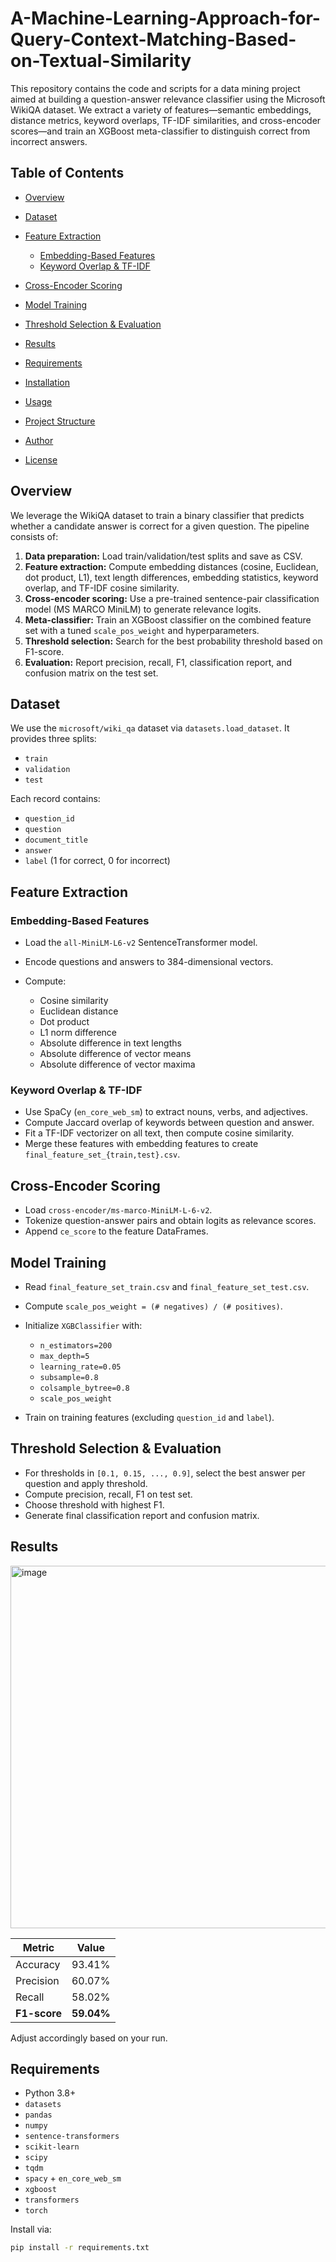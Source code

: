 # A-Machine-Learning-Approach-for-Query-Context-Matching-Based-on-Textual-Similarity

This repository contains the code and scripts for a data mining project aimed at building a question-answer relevance classifier using the Microsoft WikiQA dataset. We extract a variety of features—semantic embeddings, distance metrics, keyword overlaps, TF-IDF similarities, and cross-encoder scores—and train an XGBoost meta-classifier to distinguish correct from incorrect answers.

## Table of Contents

* [Overview](#overview)
* [Dataset](#dataset)
* [Feature Extraction](#feature-extraction)

  * [Embedding-Based Features](#embedding-based-features)
  * [Keyword Overlap & TF-IDF](#keyword-overlap--tf-idf)
* [Cross-Encoder Scoring](#cross-encoder-scoring)
* [Model Training](#model-training)
* [Threshold Selection & Evaluation](#threshold-selection--evaluation)
* [Results](#results)
* [Requirements](#requirements)
* [Installation](#installation)
* [Usage](#usage)
* [Project Structure](#project-structure)
* [Author](#author)
* [License](#license)

## Overview

We leverage the WikiQA dataset to train a binary classifier that predicts whether a candidate answer is correct for a given question. The pipeline consists of:

1. **Data preparation:** Load train/validation/test splits and save as CSV.
2. **Feature extraction:** Compute embedding distances (cosine, Euclidean, dot product, L1), text length differences, embedding statistics, keyword overlap, and TF-IDF cosine similarity.
3. **Cross-encoder scoring:** Use a pre-trained sentence-pair classification model (MS MARCO MiniLM) to generate relevance logits.
4. **Meta-classifier:** Train an XGBoost classifier on the combined feature set with a tuned `scale_pos_weight` and hyperparameters.
5. **Threshold selection:** Search for the best probability threshold based on F1-score.
6. **Evaluation:** Report precision, recall, F1, classification report, and confusion matrix on the test set.

## Dataset

We use the `microsoft/wiki_qa` dataset via `datasets.load_dataset`. It provides three splits:

* `train`
* `validation`
* `test`

Each record contains:

* `question_id`
* `question`
* `document_title`
* `answer`
* `label` (1 for correct, 0 for incorrect)

## Feature Extraction

### Embedding-Based Features

* Load the `all-MiniLM-L6-v2` SentenceTransformer model.
* Encode questions and answers to 384-dimensional vectors.
* Compute:

  * Cosine similarity
  * Euclidean distance
  * Dot product
  * L1 norm difference
  * Absolute difference in text lengths
  * Absolute difference of vector means
  * Absolute difference of vector maxima

### Keyword Overlap & TF-IDF

* Use SpaCy (`en_core_web_sm`) to extract nouns, verbs, and adjectives.
* Compute Jaccard overlap of keywords between question and answer.
* Fit a TF-IDF vectorizer on all text, then compute cosine similarity.
* Merge these features with embedding features to create `final_feature_set_{train,test}.csv`.

## Cross-Encoder Scoring

* Load `cross-encoder/ms-marco-MiniLM-L-6-v2`.
* Tokenize question-answer pairs and obtain logits as relevance scores.
* Append `ce_score` to the feature DataFrames.

## Model Training

* Read `final_feature_set_train.csv` and `final_feature_set_test.csv`.
* Compute `scale_pos_weight = (# negatives) / (# positives)`.
* Initialize `XGBClassifier` with:

  * `n_estimators=200`
  * `max_depth=5`
  * `learning_rate=0.05`
  * `subsample=0.8`
  * `colsample_bytree=0.8`
  * `scale_pos_weight`
* Train on training features (excluding `question_id` and `label`).

## Threshold Selection & Evaluation

* For thresholds in `[0.1, 0.15, ..., 0.9]`, select the best answer per question and apply threshold.
* Compute precision, recall, F1 on test set.
* Choose threshold with highest F1.
* Generate final classification report and confusion matrix.

## Results

<img width="724" height="580" alt="image" src="https://github.com/user-attachments/assets/fb44c45f-d45f-4f93-b692-4a71a935a4d7" />

| Metric     | Value    |
|------------|----------|
| Accuracy   | 93.41%   |
| Precision  | 60.07%   |
| Recall     | 58.02%   |
| **F1-score** | **59.04%** |


Adjust accordingly based on your run.

## Requirements

* Python 3.8+
* `datasets`
* `pandas`
* `numpy`
* `sentence-transformers`
* `scikit-learn`
* `scipy`
* `tqdm`
* `spacy` + `en_core_web_sm`
* `xgboost`
* `transformers`
* `torch`

Install via:

```bash
pip install -r requirements.txt
```


